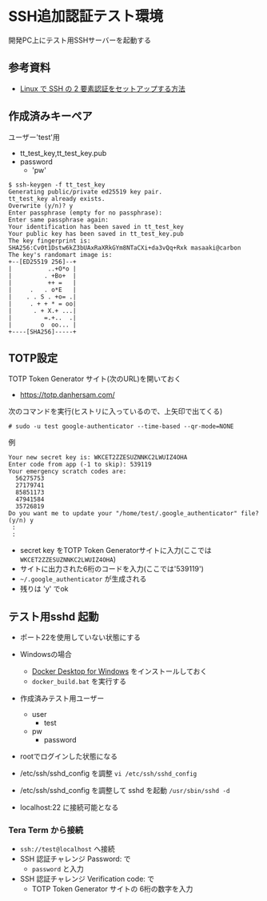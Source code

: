 ﻿# SSH追加認証テスト環境

開発PC上にテスト用SSHサーバーを起動する

## 参考資料

- [Linux で SSH の 2 要素認証をセットアップする方法](https://ja.linux-console.net/?p=1141)

## 作成済みキーペア

ユーザー'test'用

- tt_test_key,tt_test_key.pub
- password
  - 'pw'
```
$ ssh-keygen -f tt_test_key
Generating public/private ed25519 key pair.
tt_test_key already exists.
Overwrite (y/n)? y
Enter passphrase (empty for no passphrase):
Enter same passphrase again:
Your identification has been saved in tt_test_key
Your public key has been saved in tt_test_key.pub
The key fingerprint is:
SHA256:Cv0t1Dstw6kZ3bUAxRaXRkGYm8NTaCXi+da3vQq+Rxk masaaki@carbon
The key's randomart image is:
+--[ED25519 256]--+
|          ..+O*o |
|         . +Bo+  |
|          ++ =   |
|     .   . o*E   |
|    . . S . +o= .|
|     . + + * = oo|
|      . + X.+ ...|
|         =.+..  .|
|        o  oo... |
+----[SHA256]-----+
```

## TOTP設定

TOTP Token Generator サイト(次のURL)を開いておく
- https://totp.danhersam.com/

次のコマンドを実行(ヒストリに入っているので、上矢印で出てくる)
```
# sudo -u test google-authenticator --time-based --qr-mode=NONE
```
例
```
Your new secret key is: WKCET2ZZESUZNNKC2LWUIZ4OHA
Enter code from app (-1 to skip): 539119
Your emergency scratch codes are:
  56275753
  27179741
  85851173
  47941584
  35726819
Do you want me to update your "/home/test/.google_authenticator" file? (y/n) y
 :
 :
```
- secret key をTOTP Token Generatorサイトに入力(ここでは`WKCET2ZZESUZNNKC2LWUIZ4OHA`)
- サイトに出力された6桁のコードを入力(ここでは'539119')
- `~/.google_authenticator` が生成される
- 残りは 'y' でok

## テスト用sshd 起動

- ポート22を使用していない状態にする
- Windowsの場合
  - [Docker Desktop for Windows](https://www.docker.com/get-started/) をインストールしておく
  - `docker_build.bat` を実行する
- 作成済みテスト用ユーザー
  - user
    - test
  - pw
    - password
- rootでログインした状態になる

- /etc/ssh/sshd_config を調整
  `vi /etc/ssh/sshd_config`
- /etc/ssh/sshd_config を調整して sshd を起動
  `/usr/sbin/sshd -d`
- localhost:22 に接続可能となる

### Tera Term から接続

- `ssh://test@localhost` へ接続
- SSH 認証チャレンジ Password: で
  - `password` と入力
- SSH 認証チャレンジ Verification code: で
  - TOTP Token Generator サイトの 6桁の数字を入力

